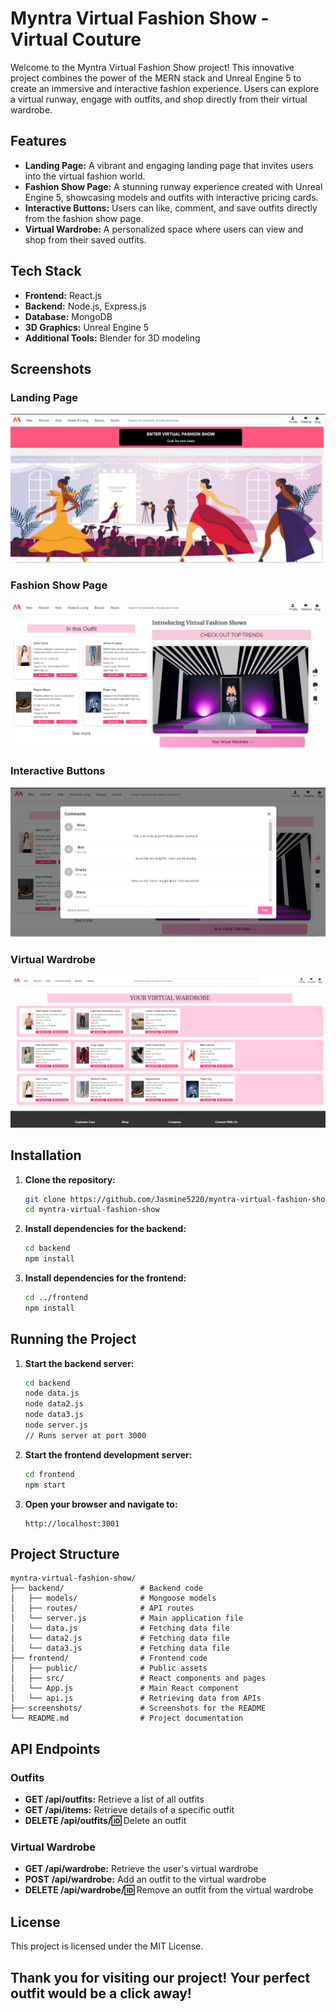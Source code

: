 # Myntra Virtual Fashion Show - Virtual Couture

Welcome to the Myntra Virtual Fashion Show project! This innovative project combines the power of the MERN stack and Unreal Engine 5 to create an immersive and interactive fashion experience. Users can explore a virtual runway, engage with outfits, and shop directly from their virtual wardrobe.

## Features

- **Landing Page:** A vibrant and engaging landing page that invites users into the virtual fashion world.
- **Fashion Show Page:** A stunning runway experience created with Unreal Engine 5, showcasing models and outfits with interactive pricing cards.
- **Interactive Buttons:** Users can like, comment, and save outfits directly from the fashion show page.
- **Virtual Wardrobe:** A personalized space where users can view and shop from their saved outfits.

## Tech Stack

- **Frontend:** React.js
- **Backend:** Node.js, Express.js
- **Database:** MongoDB
- **3D Graphics:** Unreal Engine 5
- **Additional Tools:** Blender for 3D modeling

## Screenshots

### Landing Page
![Landing Page](screenshots/landing-page.jpg)

### Fashion Show Page
![Fashion Show Page](screenshots/fashion-show-page.jpg)

### Interactive Buttons
![Interactive Buttons](screenshots/interactive-buttons.png)

### Virtual Wardrobe
![Virtual Wardrobe](screenshots/virtual-wardrobe.png)

## Installation

1. **Clone the repository:**
   ```bash
   git clone https://github.com/Jasmine5220/myntra-virtual-fashion-show.git
   cd myntra-virtual-fashion-show
   ```

2. **Install dependencies for the backend:**
   ```bash
   cd backend
   npm install
   ```

3. **Install dependencies for the frontend:**
   ```bash
   cd ../frontend
   npm install
   ```

## Running the Project

1. **Start the backend server:**
   ```bash
   cd backend
   node data.js
   node data2.js
   node data3.js
   node server.js
   // Runs server at port 3000
   ```

2. **Start the frontend development server:**
   ```bash
   cd frontend
   npm start
   ```

3. **Open your browser and navigate to:**
   ```
   http://localhost:3001
   ```

## Project Structure

```
myntra-virtual-fashion-show/
├── backend/                 # Backend code
│   ├── models/              # Mongoose models
│   ├── routes/              # API routes
│   └── server.js            # Main application file
│   └── data.js              # Fetching data file
│   └── data2.js             # Fetching data file
│   └── data3.js             # Fetching data file
├── frontend/                # Frontend code
│   ├── public/              # Public assets
│   ├── src/                 # React components and pages
│   └── App.js               # Main React component
│   └── api.js               # Retrieving data from APIs
├── screenshots/             # Screenshots for the README
└── README.md                # Project documentation
```

## API Endpoints

### Outfits
- **GET /api/outfits:** Retrieve a list of all outfits
- **GET /api/items:** Retrieve details of a specific outfit
- **DELETE /api/outfits/:id:** Delete an outfit

### Virtual Wardrobe
- **GET /api/wardrobe:** Retrieve the user's virtual wardrobe
- **POST /api/wardrobe:** Add an outfit to the virtual wardrobe
- **DELETE /api/wardrobe/:id:** Remove an outfit from the virtual wardrobe

## License

This project is licensed under the MIT License.

## Thank you for visiting our project! Your perfect outfit would be a click away!
